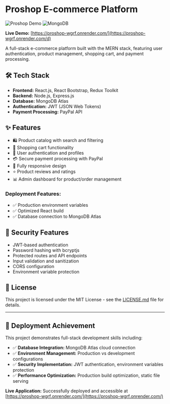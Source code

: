 # Proshop E-commerce Platform

![Proshop Demo](https://img.shields.io/badge/Status-Live%20Demo-brightgreen)
![MongoDB](https://img.shields.io/badge/Database-MongoDB%20Atlas-green)


**Live Demo:** [https://proshop-wgrf.onrender.com/](https://proshop-wgrf.onrender.com/d)

A full-stack e-commerce platform built with the MERN stack, featuring user authentication, product management, shopping cart, and payment processing.

## 🛠️ Tech Stack

- **Frontend:** React.js, React Bootstrap, Redux Toolkit
- **Backend:** Node.js, Express.js
- **Database:** MongoDB Atlas
- **Authentication:** JWT (JSON Web Tokens)
- **Payment Processing:** PayPal API

## ✨ Features

- 🛍️ Product catalog with search and filtering
- 🛒 Shopping cart functionality
- 👤 User authentication and profiles
- 💳 Secure payment processing with PayPal
- 📱 Fully responsive design
- ⭐ Product reviews and ratings
- 📊 Admin dashboard for product/order management



### **Deployment Features:**
- ✅ Production environment variables
- ✅ Optimized React build
- ✅ Database connection to MongoDB Atlas


## 🔐 Security Features

- JWT-based authentication
- Password hashing with bcryptjs
- Protected routes and API endpoints
- Input validation and sanitization
- CORS configuration
- Environment variable protection


## 📝 License

This project is licensed under the MIT License - see the [LICENSE.md](LICENSE.md) file for details.

---

## 🎯 Deployment Achievement

This project demonstrates full-stack development skills including:

- ✅ **Database Integration:** MongoDB Atlas cloud connection
- ✅ **Environment Management:** Production vs development configurations
- ✅ **Security Implementation:** JWT authentication, environment variables protection
- ✅ **Performance Optimization:** Production build optimization, static file serving

**Live Application:** Successfully deployed and accessible at [https://proshop-wgrf.onrender.com/](https://proshop-wgrf.onrender.com/)

